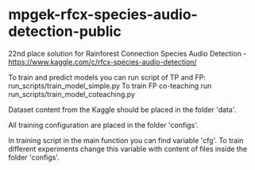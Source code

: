 # mpgek-rfcx-species-audio-detection-public
22nd place solution for Rainforest Connection Species Audio Detection - https://www.kaggle.com/c/rfcx-species-audio-detection/

To train and predict models you can run script of TP and FP: run_scripts/train_model_simple.py
To train FP co-teaching run run_scripts/train_model_coteaching.py

Dataset content from the Kaggle should be placed in the folder 'data'.

All training configuration are placed in the folder 'configs'.

In training script in the main function you can find variable 'cfg'. To train different experiments change this variable with content of files inside the folder 'configs'.
